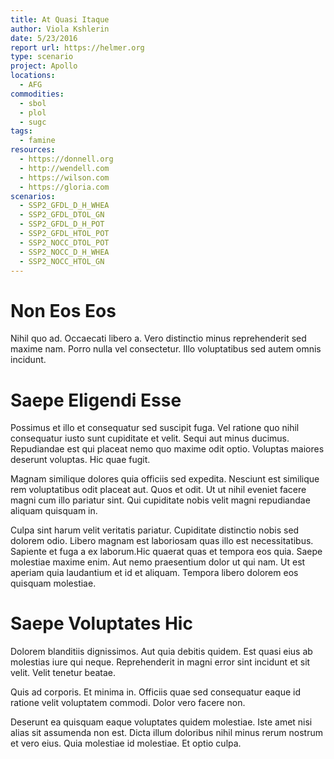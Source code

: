 ```yaml
---
title: At Quasi Itaque
author: Viola Kshlerin
date: 5/23/2016
report url: https://helmer.org
type: scenario
project: Apollo
locations:
  - AFG
commodities:
  - sbol
  - plol
  - sugc
tags:
  - famine
resources:
  - https://donnell.org
  - http://wendell.com
  - https://wilson.com
  - https://gloria.com
scenarios:
  - SSP2_GFDL_D_H_WHEA
  - SSP2_GFDL_DTOL_GN
  - SSP2_GFDL_D_H_POT
  - SSP2_GFDL_HTOL_POT
  - SSP2_NOCC_DTOL_POT
  - SSP2_NOCC_D_H_WHEA
  - SSP2_NOCC_HTOL_GN
---
```

# Non Eos Eos
Nihil quo ad. Occaecati libero a. Vero distinctio minus reprehenderit sed maxime nam. Porro nulla vel consectetur. Illo voluptatibus sed autem omnis incidunt.

# Saepe Eligendi Esse
Possimus et illo et consequatur sed suscipit fuga. Vel ratione quo nihil consequatur iusto sunt cupiditate et velit. Sequi aut minus ducimus. Repudiandae est qui placeat nemo quo maxime odit optio. Voluptas maiores deserunt voluptas. Hic quae fugit.
 Magnam similique dolores quia officiis sed expedita. Nesciunt est similique rem voluptatibus odit placeat aut. Quos et odit. Ut ut nihil eveniet facere magni cum illo pariatur sint. Qui cupiditate nobis velit magni repudiandae aliquam quisquam in.
 Culpa sint harum velit veritatis pariatur. Cupiditate distinctio nobis sed dolorem odio. Libero magnam est laboriosam quas illo est necessitatibus. Sapiente et fuga a ex laborum.Hic quaerat quas et tempora eos quia. Saepe molestiae maxime enim. Aut nemo praesentium dolor ut qui nam. Ut est aperiam quia laudantium et id et aliquam. Tempora libero dolorem eos quisquam molestiae.

# Saepe Voluptates Hic
Dolorem blanditiis dignissimos. Aut quia debitis quidem. Est quasi eius ab molestias iure qui neque. Reprehenderit in magni error sint incidunt et sit velit. Velit tenetur beatae.
 Quis ad corporis. Et minima in. Officiis quae sed consequatur eaque id ratione velit voluptatem commodi. Dolor vero facere non.
 Deserunt ea quisquam eaque voluptates quidem molestiae. Iste amet nisi alias sit assumenda non est. Dicta illum doloribus nihil minus rerum nostrum et vero eius. Quia molestiae id molestiae. Et optio culpa.
